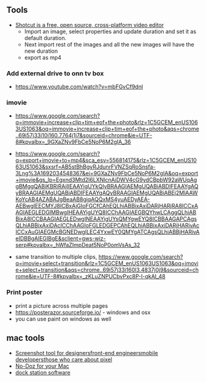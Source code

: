 ## Tools
- [Shotcut is a free, open source, cross-platform video editor](https://shotcut.org/)
  - Import an image, select properties and  update duration and set it as default duration.
  - Next import rest of the images and all the new images will have the new duration
  - export as mp4

### Add external drive to onn tv box
- https://www.youtube.com/watch?v=mbFGvCf9dnI


### imovie
- https://www.google.com/search?q=immovie+increase+clip+tim+eof+the+photo&rlz=1C5GCEM_enUS1063US1063&oq=immovie+increase+clip+tim+eof+the+photo&aqs=chrome..69i57j33i10i160.7764j1j7&sourceid=chrome&ie=UTF-8#kpvalbx=_9GXaZNv9FbCe5NoP6M2gIA_36
- https://www.google.com/search?q=export+imovie+to+mp4&sca_esv=556814175&rlz=1C5GCEM_enUS1063US1063&sxsrf=AB5stBhBgyRJdunrFVNZSqRoSnsfa-3Lng%3A1692034548367&ei=9GXaZNv9FbCe5NoP6M2gIA&oq=export+imovie&gs_lp=Egxnd3Mtd2l6LXNlcnAiDWV4cG9ydCBpbW92aWUqAggBMggQABiKBRiRAjIIEAAYigUYkQIyBRAAGIAEMgUQABiABDIFEAAYgAQyBRAAGIAEMgUQABiABDIFEAAYgAQyBRAAGIAEMgUQABiABEj2MlAAWKoYcAB4AZABAJgBeaAB8giqAQQxMS4yuAEDyAEA-AEBwgIEECMYJ8ICBxAjGIoFGCfCAhEQLhiABBixAxiDARjHARjRA8ICCxAAGIAEGLEDGIMBwgIHEAAYigUYQ8ICChAAGIAEGBQYhwLCAggQLhiABBixA8ICCBAAGIAEGLEDwgINEAAYigUYsQMYgwEYQ8ICBBAAGAPCAgsQLhiABBixAxiDAcICChAAGIoFGLEDGEPCAhEQLhiABBixAxiDARjHARivAcICCxAuGIAEGMcBGNEDwgILEC4YxwEY0QMYgATCAgsQLhiABBjHARivAeIDBBgAIEGIBgE&sclient=gws-wiz-serp#kpvalbx=_hWfaZImpDeat5NoP0omVsAs_32

- same transition to multiple clips, https://www.google.com/search?q=imovie+select+transition&rlz=1C5GCEM_enUS1063US1063&oq=imovie+select+transition&aqs=chrome..69i57j33i160l3.4837j0j9&sourceid=chrome&ie=UTF-8#kpvalbx=_zKLuZNPUCbvPxc8P-I-qkAI_48

### Print poster 
- print a picture across multiple pages
- https://posterazor.sourceforge.io/ - windows and osx
- you can use paint on windows as well

## mac tools
- [Screenshot tool for designersfront-end engineersmobile developersthose who care about pixel](https://shottr.cc/)
- [No-Doz for your Mac](http://www.sticksoftware.com/software/Jiggler.html)
- [dock station software](https://support.displaylink.com/)
